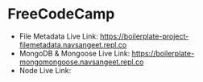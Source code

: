 # FreeCodeCamp
* File Metadata Live Link: https://boilerplate-project-filemetadata.navsangeet.repl.co
* MongoDB & Mongoose Live Link: https://boilerplate-mongomongoose.navsangeet.repl.co
* Node Live Link: 

